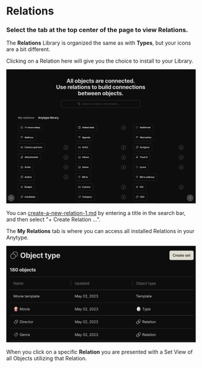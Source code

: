 # Relations

### Select the tab at the top center of the page to view Relations.

The **Relations** Library is organized the same as with **Types**, but your icons are a bit different.&#x20;

Clicking on a Relation here will give you the choice to install to your Library.&#x20;

![](<../../.gitbook/assets/image (39).png>)

You can [create-a-new-relation-1.md](../relations/create-a-new-relation-1.md "mention") by entering a title in the search bar, and then select "+ Create Relation ...".

The **My Relations** tab is where you can access all installed Relations in your Anytype.&#x20;

![](<../../.gitbook/assets/image (13).png>)

When you click on a specific **Relation** you are presented with a Set View of all Objects utilizing that Relation.
